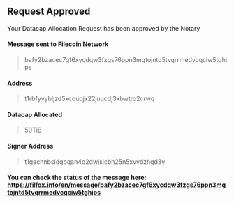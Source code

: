 ## Request Approved
Your Datacap Allocation Request has been approved by the Notary

#### Message sent to Filecoin Network
>bafy2bzacec7gf6xycdqw3fzgs76ppn3mgtojntd5tvqrrmedvcqciw5tghjps

#### Address 
> t1rbfyvybljzd5xcouqjx22juucdj3xbwtro2crwq

#### Datacap Allocated
> 50TiB

#### Signer Address
> t1gechnbsldgbqan4q2dwjsicbh25n5xvvdzhqd3y


#### You can check the status of the message here: https://filfox.info/en/message/bafy2bzacec7gf6xycdqw3fzgs76ppn3mgtojntd5tvqrrmedvcqciw5tghjps